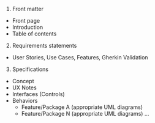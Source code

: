 1. Front matter
  - Front page
  - Introduction
  - Table of contents
2. Requirements statements
  - User Stories, Use Cases, Features, Gherkin Validation
3. Specifications
  - Concept
  - UX Notes
  - Interfaces (Controls)
  - Behaviors
    - Feature/Package A (appropriate UML diagrams)
    - Feature/Package N (appropriate UML diagrams) …
